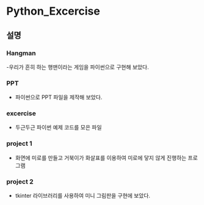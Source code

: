# Python_Excercise


## 설명

### Hangman
-우리가 흔히 하는 행맨이라는 게임을 파이썬으로 구현해 보았다.

### PPT
- 파이썬으로 PPT 파일을 제작해 보았다. 

### excercise
- 두근두근 파이썬 예제 코드를 모은 파일

### project 1
- 화면에 미로를 만들고 거북이가 화살표를 이용하여 미로에 닿지 않게 진행하는 프로그램

### project 2
- tkinter 라이브러리를 사용하여 미니 그림판을 구현에 보았다.
